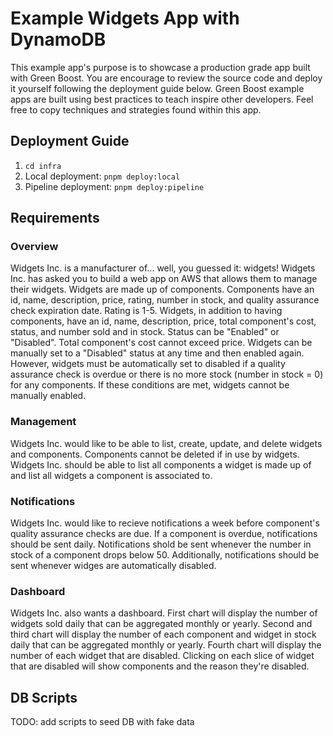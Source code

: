 # Example Widgets App with DynamoDB

This example app's purpose is to showcase a production grade app built with Green Boost. You are encourage to review the source code and deploy it yourself following the deployment guide below. Green Boost example apps are built using best practices to teach inspire other developers. Feel free to copy techniques and strategies found within this app.

## Deployment Guide
1. `cd infra`
2. Local deployment: `pnpm deploy:local`
3. Pipeline deployment: `pnpm deploy:pipeline`

## Requirements
### Overview
Widgets Inc. is a manufacturer of... well, you guessed it: widgets! Widgets Inc. has asked you to build a web app on AWS that allows them to manage their widgets. Widgets are made up of components. Components have an id, name, description, price, rating, number in stock, and quality assurance check expiration date. Rating is 1-5. Widgets, in addition to having components, have an id, name, description, price, total component's cost, status, and number sold and in stock. Status can be "Enabled" or "Disabled". Total component's cost cannot exceed price. Widgets can be manually set to a "Disabled" status at any time and then enabled again. However, widgets must be automatically set to disabled if a quality assurance check is overdue or there is no more stock (number in stock = 0) for any components. If these conditions are met, widgets cannot be manually enabled.

### Management
Widgets Inc. would like to be able to list, create, update, and delete widgets and components. Components cannot be deleted if in use by widgets. Widgets Inc. should be able to list all components a widget is made up of and list all widgets a component is associated to.

### Notifications
Widgets Inc. would like to recieve notifications a week before component's quality assurance checks are due. If a component is overdue, notifications should be sent daily. Notifications shold be sent whenever the number in stock of a component drops below 50. Additionally, notifications should be sent whenever widges are automatically disabled.

### Dashboard
Widgets Inc. also wants a dashboard. First chart will display the number of widgets sold daily that can be aggregated monthly or yearly. Second and third chart will display the number of each component and widget in stock daily that can be aggregated monthly or yearly. Fourth chart will display the number of each widget that are disabled. Clicking on each slice of widget that are disabled will show components and the reason they're disabled.

## DB Scripts
TODO: add scripts to seed DB with fake data